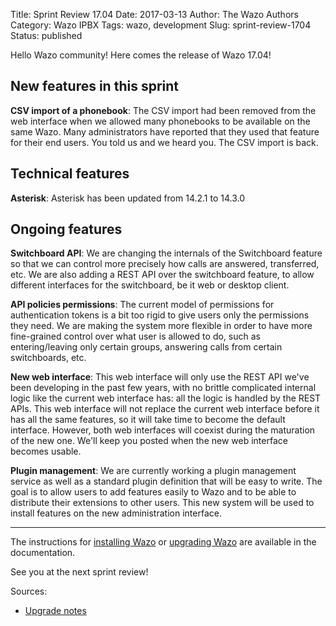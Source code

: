 Title: Sprint Review 17.04
Date: 2017-03-13
Author: The Wazo Authors
Category: Wazo IPBX
Tags: wazo, development
Slug: sprint-review-1704
Status: published

Hello Wazo community! Here comes the release of Wazo 17.04!

New features in this sprint
---------------------------

**CSV import of a phonebook**: The CSV import had been removed from the web interface when we allowed many phonebooks to be available on the same Wazo. Many administrators have reported that they used that feature for their end users. You told us and we heard you. The CSV import is back.

Technical features
------------------

**Asterisk**: Asterisk has been updated from 14.2.1 to 14.3.0

Ongoing features
----------------

**Switchboard API**: We are changing the internals of the Switchboard feature so that we can control more precisely how calls are answered, transferred, etc. We are also adding a REST API over the switchboard feature, to allow different interfaces for the switchboard, be it web or desktop client.

**API policies permissions**: The current model of permissions for authentication tokens is a bit too rigid to give users only the permissions they need. We are making the system more flexible in order to have more fine-grained control over what user is allowed to do, such as entering/leaving only certain groups, answering calls from certain switchboards, etc.

**New web interface**: This web interface will only use the REST API we've been developing in the past few years, with no brittle complicated internal logic like the current web interface has: all the logic is handled by the REST APIs. This web interface will not replace the current web interface before it has all the same features, so it will take time to become the default interface. However, both web interfaces will coexist during the maturation of the new one. We'll keep you posted when the new web interface becomes usable.

**Plugin management**: We are currently working a plugin management service as well as a standard plugin definition that will be easy to write. The goal is to allow users to add features easily to Wazo and to be able to distribute their extensions to other users. This new system will be used to install features on the new administration interface.

---

The instructions for [installing Wazo](/uc-doc/installation/install-system) or [upgrading Wazo](/uc-doc/upgrade/introduction) are available in the documentation.

See you at the next sprint review!

Sources:

* [Upgrade notes](http://wazo.readthedocs.io/en/wazo-17.04/upgrade/upgrade.html#upgrade-notes)
